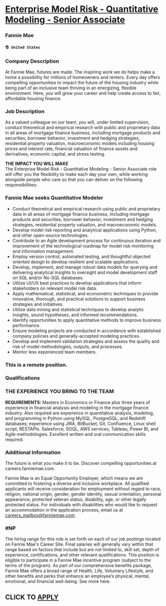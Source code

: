 # [Enterprise Model Risk - Quantitative Modeling - Senior Associate](https://www.remotewlb.com/apply/enterprise-model-risk-quantitative-modeling-senior-associate)  
### Fannie Mae  
#### `🌎 United States`  

### Company Description

At Fannie Mae, futures are made. The inspiring work we do helps make a home a possibility for millions of homeowners and renters. Every day offers compelling opportunities to impact the future of the housing industry while being part of an inclusive team thriving in an energizing, flexible environment. Here, you will grow your career and help create access to fair, affordable housing finance.

### Job Description

As a valued colleague on our team, you will, under limited supervision, conduct theoretical and empirical research with public and proprietary data in all areas of mortgage finance business, including mortgage products and securities, borrower behavior, investment and hedging strategies, residential property valuation, macroeconomic models including housing prices and interest rate, financial valuation of finance assets and derivatives, economic capital, and stress testing.  
  
 **THE IMPACT YOU WILL MAKE**  
The Enterprise Model Risk - Quantitative Modeling - Senior Associate role will offer you the flexibility to make each day your own, while working alongside people who care so that you can deliver on the following responsibilities:

### Fannie Mae seeks Quantitative Modeler

  * Conduct theoretical and empirical research using public and proprietary data in all areas of mortgage finance business, including mortgage products and securities, borrower behavior, investment and hedging strategies, residential property valuation, and macroeconomic models.
  * Develop model risk reporting and analytical applications using Python, and other open-source technologies.
  * Contribute to an Agile development process for continuous iteration and improvement of the technological roadmap for model risk monitoring and information management.
  * Employ version control, automated testing, and thoughtful objected oriented design to develop resilient and scalable applications.
  * Develop, implement, and manage robust data models for querying and delivering analytical insights to oversight and model development staff on SQL and/or No-SQL databases.
  * Utilize UI/UX best practices to develop applications that inform stakeholders on relevant model risk data.
  * Apply mathematical, statistical, and econometric techniques to provide innovative, thorough, and practical solutions to support business strategies and initiatives.
  * Utilize data mining and statistical techniques to develop analytic insights, sound hypotheses, and informed recommendations.
  * Identify opportunities to apply quantitative methods to improve business performance.
  * Ensure modeling projects are conducted in accordance with established company policies and generally-accepted modeling practices.
  * Develop and implement validation strategies and assess the quality and risk of model methodologies, outputs, and processes.
  * Mentor less experienced team members.

### This is a remote position.

### Qualifications

### THE EXPERIENCE YOU BRING TO THE TEAM

 **REQUIREMENTS:** Masters in Economics or Finance plus three years of experience in financial analysis and modeling in the mortgage finance industry. Also required are experience in quantitative analysis, modeling, and programming in Python using MySQL, PostgreSQL, and Redshift databases; experience using JIRA, BitBucket, Git, Confluence, Linux shell script, RESTAPIs. Salesforce, SOQL, AWS services, Tableau, Power BI, and Agile methodologies. Excellent written and oral communication skills required.

### Additional Information

The future is what you make it to be. Discover compelling opportunities at careers.fanniemae.com.  
  
Fannie Mae is an Equal Opportunity Employer, which means we are committed to fostering a diverse and inclusive workplace. All qualified applicants will receive consideration for employment without regard to race, religion, national origin, gender, gender identity, sexual orientation, personal appearance, protected veteran status, disability, age, or other legally protected status. For individuals with disabilities who would like to request an accommodation in the application process, email us at careers_mailbox@fanniemae.com.

### #NP

The hiring range for this role is set forth on each of our job postings located on Fannie Mae's Career Site. Final salaries will generally vary within that range based on factors that include but are not limited to, skill set, depth of experience, certifications, and other relevant qualifications. This position is eligible to participate in a Fannie Mae incentive program (subject to the terms of the program). As part of our comprehensive benefits package, Fannie Mae offers a broad range of Health, Life, Voluntary Lifestyle, and other benefits and perks that enhance an employee’s physical, mental, emotional, and financial well-being. See more here.

  
## CLICK TO [APPLY](https://www.remotewlb.com/apply/enterprise-model-risk-quantitative-modeling-senior-associate)

